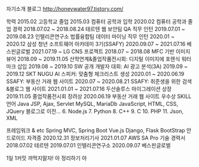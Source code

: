 자기소개 블로그 http://honeywater97.tistory.com/

학력 2015.02 고등학교 졸업 2015.03 컴퓨터 공학과 입학 2020.02 컴퓨터 공학과 졸업 경력 2018.07.02 ~ 2018.08.24 테르텐 웹 보안팀 QA 직무 인턴 2019.07.01 ~ 2019.08.23 인텔리콘연구소 법률융합팀 데이터 마이닝 직무 인턴 2020.01 ~ 2020.12 삼성 청년 소프트웨어 아카데미 3기(SSAFY) 2020.09.07 ~ 2021.07.16 베스핀글로벌 2021.07.19 ~ LG CNS 프로젝트 2018.07 ~ 2018.08 MFC 기반 이미지 뷰어 2018.09 ~ 2019.11.05 산학연계&졸업작품전시회: 디지털 이미지에 포렌식 워터마크 삽입 2019.08 ~ 2019.10 SW 공개 개발자 대회: AI 광고 분석(3A) 2019.09 ~ 2019.12 SKT NUGU AI 스피커: 맞춤형 체크리스트 생성 2020.01 ~ 2020.06.19 SSAFY: 부동산 거래 웹 사이트 2020.07 ~ 2020.08.21 SSAFY: 취준생을 위한 검색&블로그 웹 사이트 2021.01.01 ~ 2021.07.16 두산솔루스 마이그레이션 상장 2019.11.05 졸업작품전시회 장려상 2020.06.19 부동산 거래 웹 사이트 우수상 SKILL 언어 Java JSP, Ajax, Servlet MySQL, MariaDb JavaScript, HTML, CSS, JQuery 블로그로 이전... 6. Node.js 7. Python 8. C++ 9. C 10. PHP 11. Json, XML

프레임워크 & etc Spring MVC, Spring Boot Vue.js Django, Flask BootStrap 안드로이드 자격증 2020.12.31 정보처리기사 2021.01.07 AWS SA Pro 기술 경력서 2018.07.02 테르텐 2019.07.01 인텔리콘연구소 2020.09.07 베스핀글로벌

1일 1커밋 까먹지말자! 
아
정리하기
아
